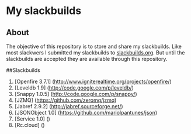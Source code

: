 # My slackbuilds
## About

The objective of this repository is to store and share my slackbuilds.
Like most slackwers I submitted my slackbuilds to [slackbuilds.org](http://slackbuilds.org/).
But until the slackbuilds are accepted they are available through this repository.

##Slackbuilds
1. [Openfire 3.7.1] (http://www.igniterealtime.org/projects/openfire/)
2. [Leveldb 1.9] (http://code.google.com/p/leveldb/)
3. [Snappy 1.0.5] (http://code.google.com/p/snappy/)
4. [JZMQ] (https://github.com/zeromq/jzmq)
5. [Jabref 2.9.2] (http://jabref.sourceforge.net/)
6. [JSONObject 1.0] (https://github.com/mariolpantunes/json)
7. [Service 1.0] ()
8. [Rc.cloud] ()
